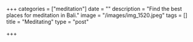 +++
categories = ["meditation"]
date = ""
description = "Find the best places for meditation in Bali."
image = "/images/img_1520.jpeg"
tags = []
title = "Meditating"
type = "post"

+++
